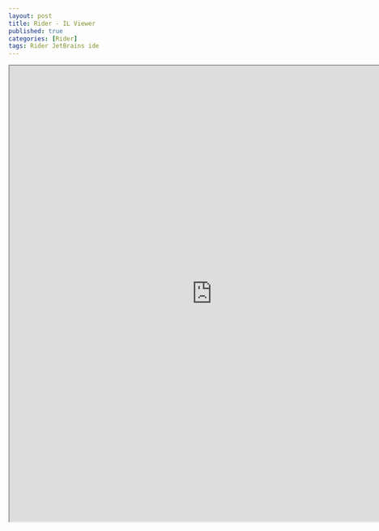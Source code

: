 ```yaml
---
layout: post
title: Rider - IL Viewer
published: true
categories: [Rider]
tags: Rider JetBrains ide
---
```

<iframe width="800" height="900" src="https://docs.google.com/document/d/e/2PACX-1vTAFgUOuM8NHTDkeE15epfEiMWiEYSnGbs0mF1HDIZx8UR5SZphauMG5wt2qgoDzSo041ceRqdRvXxQ/pub?embedded=true"></iframe>    
  